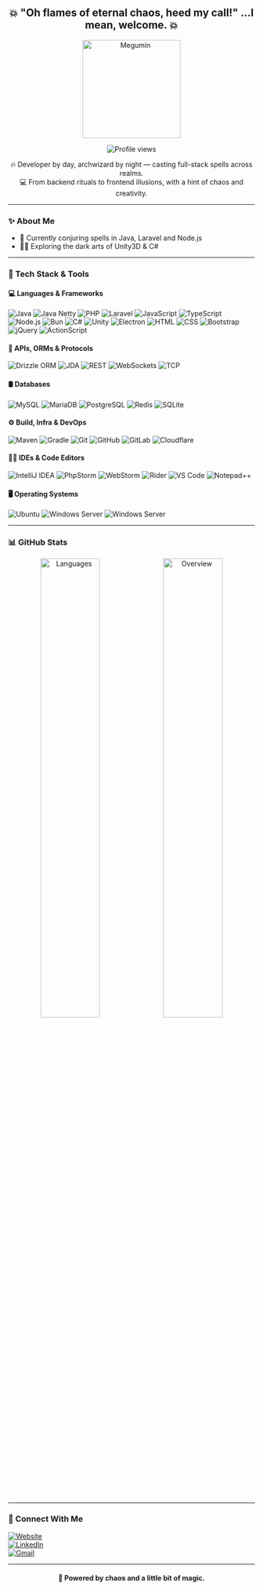 <h2 align="center">💥 "Oh flames of eternal chaos, heed my call!" ...I mean, welcome. 💥</h2>

<p align="center">
  <img src="https://anthhyo.dev/megumin.gif" alt="Megumin" height="200"/>
</p>

<p align="center">
  <img src="https://komarev.com/ghpvc/?username=anthony-hyo&label=Visitors&color=df2002&style=flat" alt="Profile views" />
</p>

<p align="center">
  🔥 Developer by day, archwizard by night — casting full-stack spells across realms. <br>
  💻 From backend rituals to frontend illusions, with a hint of chaos and creativity.
</p>

---

### ✨ About Me

- 🔭 Currently conjuring spells in Java, Laravel and Node.js
- 🧙‍♂️ Exploring the dark arts of Unity3D & C#

---

### 🧰 Tech Stack & Tools

#### 💻 Languages & Frameworks

![Java](https://img.shields.io/badge/Java-df2002?style=flat&logo=openjdk&logoColor=white)
![Java Netty](https://img.shields.io/badge/Netty-df2002?style=flat)
![PHP](https://img.shields.io/badge/PHP-df2002?style=flat&logo=php&logoColor=white)
![Laravel](https://img.shields.io/badge/Laravel-df2002?style=flat&logo=laravel&logoColor=white)
![JavaScript](https://img.shields.io/badge/JavaScript-df2002?style=flat&logo=javascript&logoColor=white)
![TypeScript](https://img.shields.io/badge/TypeScript-df2002?style=flat&logo=typescript&logoColor=white)
![Node.js](https://img.shields.io/badge/Node.js-df2002?style=flat&logo=node.js&logoColor=white)
![Bun](https://img.shields.io/badge/Bun-df2002?style=flat&logo=bun&logoColor=white)
![C#](https://img.shields.io/badge/C%23-df2002?style=flat&logo=c-sharp&logoColor=white)
![Unity](https://img.shields.io/badge/Unity-df2002?style=flat&logo=unity&logoColor=white)
![Electron](https://img.shields.io/badge/Electron-df2002?style=flat&logo=electron&logoColor=white)
![HTML](https://img.shields.io/badge/HTML5-df2002?style=flat&logo=html5&logoColor=white)
![CSS](https://img.shields.io/badge/CSS3-df2002?style=flat&logo=css3&logoColor=white)
![Bootstrap](https://img.shields.io/badge/Bootstrap-df2002?style=flat&logo=bootstrap&logoColor=white)
![jQuery](https://img.shields.io/badge/jQuery-df2002?style=flat&logo=jquery&logoColor=white)
![ActionScript](https://img.shields.io/badge/ActionScript-df2002?style=flat&logoColor=white)

#### 🧙 APIs, ORMs & Protocols

![Drizzle ORM](https://img.shields.io/badge/Drizzle-df2002?style=flat)
![JDA](https://img.shields.io/badge/JDA-df2002?style=flat&logo=discord&logoColor=white)
![REST](https://img.shields.io/badge/REST-df2002?style=flat)
![WebSockets](https://img.shields.io/badge/WebSockets-df2002?style=flat)
![TCP](https://img.shields.io/badge/TCP-df2002?style=flat)

#### 🛢 Databases

![MySQL](https://img.shields.io/badge/MySQL-df2002?style=flat&logo=mysql&logoColor=white)
![MariaDB](https://img.shields.io/badge/MariaDB-df2002?style=flat&logo=mariadb&logoColor=white)
![PostgreSQL](https://img.shields.io/badge/PostgreSQL-df2002?style=flat&logo=postgresql&logoColor=white)
![Redis](https://img.shields.io/badge/Redis-df2002?style=flat&logo=redis&logoColor=white)
![SQLite](https://img.shields.io/badge/SQLite-df2002?style=flat&logo=sqlite&logoColor=white)

#### ⚙️ Build, Infra & DevOps

![Maven](https://img.shields.io/badge/Maven-df2002?style=flat&logo=apachemaven&logoColor=white)
![Gradle](https://img.shields.io/badge/Gradle-df2002?style=flat&logo=gradle&logoColor=white)
![Git](https://img.shields.io/badge/Git-df2002?style=flat&logo=git&logoColor=white)
![GitHub](https://img.shields.io/badge/GitHub-df2002?style=flat&logo=github&logoColor=white)
![GitLab](https://img.shields.io/badge/GitLab-df2002?style=flat&logo=gitlab&logoColor=white)
![Cloudflare](https://img.shields.io/badge/Cloudflare-df2002?style=flat&logo=cloudflare&logoColor=white)

#### 🧑‍💻 IDEs & Code Editors

![IntelliJ IDEA](https://img.shields.io/badge/IntelliJ%20IDEA-df2002?style=flat&logo=intellijidea&logoColor=white)
![PhpStorm](https://img.shields.io/badge/PhpStorm-df2002?style=flat&logo=phpstorm&logoColor=white)
![WebStorm](https://img.shields.io/badge/WebStorm-df2002?style=flat&logo=webstorm&logoColor=white)
![Rider](https://img.shields.io/badge/Rider-df2002?style=flat&logo=rider&logoColor=white)
![VS Code](https://img.shields.io/badge/VS%20Code-df2002?style=flat&logo=visualstudiocode&logoColor=white)
![Notepad++](https://img.shields.io/badge/Notepad%2B%2B-df2002?style=flat&logo=notepadplusplus&logoColor=white)

#### 🖥 Operating Systems

![Ubuntu](https://img.shields.io/badge/Ubuntu-df2002?style=flat&logo=ubuntu&logoColor=white)
![Windows Server](https://img.shields.io/badge/Windows-df2002?style=flat&logo=microsoft-windows&logoColor=white)
![Windows Server](https://img.shields.io/badge/Android-df2002?style=flat&logo=android&logoColor=white)

<!-----

### 💣 Featured Explosive Projects

- 💥 [`aaaa`](https://github.com/anthony-hyo/aaaa) – aaaa.
- 🧪 [`bbbb`](https://github.com/anthony-hyo/bbbb) – bbbb.
- -->

---

### 📊 GitHub Stats

<p align="center">
  <img src="https://raw.githubusercontent.com/anthony-hyo/github-stats-transparent/refs/heads/output/generated/languages.svg" width="49%" alt="Languages" />
  <img src="https://raw.githubusercontent.com/anthony-hyo/github-stats-transparent/refs/heads/output/generated/overview.svg" width="49%" alt="Overview" />
</p>

---

### 🔗 Connect With Me

[![Website](https://img.shields.io/badge/Website-anthhyo.dev-df2002?style=flat&logo=googlechrome)](https://anthhyo.dev)  
[![LinkedIn](https://img.shields.io/badge/-LinkedIn-df2002?style=flat&logo=linkedin)](https://www.linkedin.com/in/anthony-hyo/)  
[![Gmail](https://img.shields.io/badge/-Email-df2002?style=flat&logo=gmail)](mailto:contact@anthhyo.dev)

---

<h4 align="center">
  💙 Powered by chaos and a little bit of magic.
</h4>

